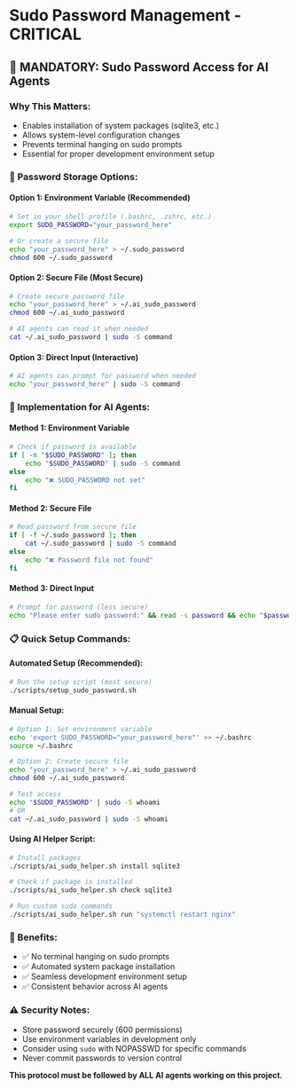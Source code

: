 # Sudo Password Management - CRITICAL

## 🚨 **MANDATORY: Sudo Password Access for AI Agents**

### **Why This Matters:**
- Enables installation of system packages (sqlite3, etc.)
- Allows system-level configuration changes
- Prevents terminal hanging on sudo prompts
- Essential for proper development environment setup

### **🔐 Password Storage Options:**

#### **Option 1: Environment Variable (Recommended)**
```bash
# Set in your shell profile (.bashrc, .zshrc, etc.)
export SUDO_PASSWORD="your_password_here"

# Or create a secure file
echo "your_password_here" > ~/.sudo_password
chmod 600 ~/.sudo_password
```

#### **Option 2: Secure File (Most Secure)**
```bash
# Create secure password file
echo "your_password_here" > ~/.ai_sudo_password
chmod 600 ~/.ai_sudo_password

# AI agents can read it when needed
cat ~/.ai_sudo_password | sudo -S command
```

#### **Option 3: Direct Input (Interactive)**
```bash
# AI agents can prompt for password when needed
echo "your_password_here" | sudo -S command
```

### **🔧 Implementation for AI Agents:**

#### **Method 1: Environment Variable**
```bash
# Check if password is available
if [ -n "$SUDO_PASSWORD" ]; then
    echo "$SUDO_PASSWORD" | sudo -S command
else
    echo "❌ SUDO_PASSWORD not set"
fi
```

#### **Method 2: Secure File**
```bash
# Read password from secure file
if [ -f ~/.sudo_password ]; then
    cat ~/.sudo_password | sudo -S command
else
    echo "❌ Password file not found"
fi
```

#### **Method 3: Direct Input**
```bash
# Prompt for password (less secure)
echo "Please enter sudo password:" && read -s password && echo "$password" | sudo -S command
```

### **📋 Quick Setup Commands:**

#### **Automated Setup (Recommended):**
```bash
# Run the setup script (most secure)
./scripts/setup_sudo_password.sh
```

#### **Manual Setup:**
```bash
# Option 1: Set environment variable
echo 'export SUDO_PASSWORD="your_password_here"' >> ~/.bashrc
source ~/.bashrc

# Option 2: Create secure file
echo "your_password_here" > ~/.ai_sudo_password
chmod 600 ~/.ai_sudo_password

# Test access
echo "$SUDO_PASSWORD" | sudo -S whoami
# OR
cat ~/.ai_sudo_password | sudo -S whoami
```

#### **Using AI Helper Script:**
```bash
# Install packages
./scripts/ai_sudo_helper.sh install sqlite3

# Check if package is installed
./scripts/ai_sudo_helper.sh check sqlite3

# Run custom sudo commands
./scripts/ai_sudo_helper.sh run "systemctl restart nginx"
```

### **🎯 Benefits:**
- ✅ No terminal hanging on sudo prompts
- ✅ Automated system package installation
- ✅ Seamless development environment setup
- ✅ Consistent behavior across AI agents

### **⚠️ Security Notes:**
- Store password securely (600 permissions)
- Use environment variables in development only
- Consider using `sudo` with NOPASSWD for specific commands
- Never commit passwords to version control

**This protocol must be followed by ALL AI agents working on this project.**
